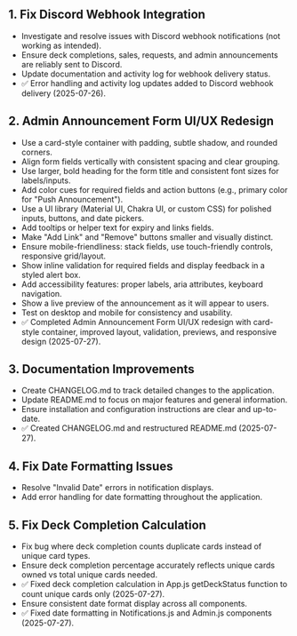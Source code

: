 ## 1. Fix Discord Webhook Integration
- Investigate and resolve issues with Discord webhook notifications (not working as intended).
- Ensure deck completions, sales, requests, and admin announcements are reliably sent to Discord.
- Update documentation and activity log for webhook delivery status.
- ✅ Error handling and activity log updates added to Discord webhook delivery (2025-07-26).

## 2. Admin Announcement Form UI/UX Redesign
- Use a card-style container with padding, subtle shadow, and rounded corners.
- Align form fields vertically with consistent spacing and clear grouping.
- Use larger, bold heading for the form title and consistent font sizes for labels/inputs.
- Add color cues for required fields and action buttons (e.g., primary color for "Push Announcement").
- Use a UI library (Material UI, Chakra UI, or custom CSS) for polished inputs, buttons, and date pickers.
- Add tooltips or helper text for expiry and links fields.
- Make "Add Link" and "Remove" buttons smaller and visually distinct.
- Ensure mobile-friendliness: stack fields, use touch-friendly controls, responsive grid/layout.
- Show inline validation for required fields and display feedback in a styled alert box.
- Add accessibility features: proper labels, aria attributes, keyboard navigation.
- Show a live preview of the announcement as it will appear to users.
- Test on desktop and mobile for consistency and usability.
- ✅ Completed Admin Announcement Form UI/UX redesign with card-style container, improved layout, validation, previews, and responsive design (2025-07-27).

## 3. Documentation Improvements
- Create CHANGELOG.md to track detailed changes to the application.
- Update README.md to focus on major features and general information.
- Ensure installation and configuration instructions are clear and up-to-date.
- ✅ Created CHANGELOG.md and restructured README.md (2025-07-27).

## 4. Fix Date Formatting Issues
- Resolve "Invalid Date" errors in notification displays.
- Add error handling for date formatting throughout the application.

## 5. Fix Deck Completion Calculation
- Fix bug where deck completion counts duplicate cards instead of unique card types.
- Ensure deck completion percentage accurately reflects unique cards owned vs total unique cards needed.
- ✅ Fixed deck completion calculation in App.js getDeckStatus function to count unique cards only (2025-07-27).
- Ensure consistent date format display across all components.
- ✅ Fixed date formatting in Notifications.js and Admin.js components (2025-07-27).
